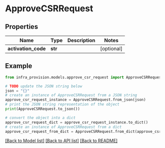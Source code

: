 # ApproveCSRRequest


## Properties

Name | Type | Description | Notes
------------ | ------------- | ------------- | -------------
**activation_code** | **str** |  | [optional] 

## Example

```python
from infra_provision.models.approve_csr_request import ApproveCSRRequest

# TODO update the JSON string below
json = "{}"
# create an instance of ApproveCSRRequest from a JSON string
approve_csr_request_instance = ApproveCSRRequest.from_json(json)
# print the JSON string representation of the object
print(ApproveCSRRequest.to_json())

# convert the object into a dict
approve_csr_request_dict = approve_csr_request_instance.to_dict()
# create an instance of ApproveCSRRequest from a dict
approve_csr_request_from_dict = ApproveCSRRequest.from_dict(approve_csr_request_dict)
```
[[Back to Model list]](../README.md#documentation-for-models) [[Back to API list]](../README.md#documentation-for-api-endpoints) [[Back to README]](../README.md)


